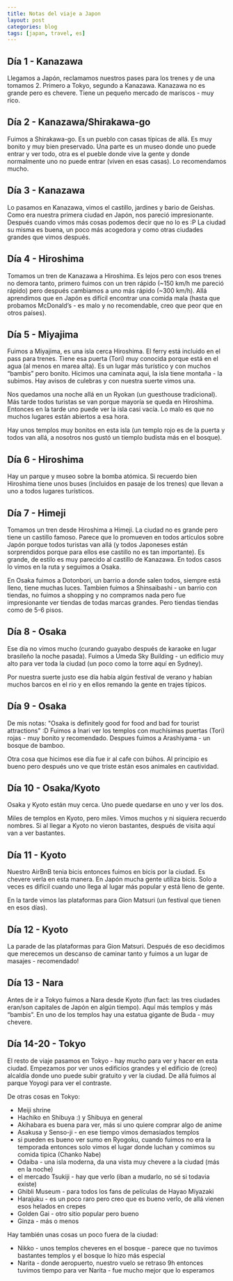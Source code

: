 ```yaml
---
title: Notas del viaje a Japon
layout: post
categories: blog
tags: [japan, travel, es]
---
```


## Día 1 - Kanazawa
Llegamos a Japón, reclamamos nuestros pases para los trenes y de una tomamos 2. Primero a Tokyo, segundo a Kanazawa. Kanazawa no es grande pero es chevere. Tiene un pequeño mercado de mariscos - muy rico.

## Día 2 - Kanazawa/Shirakawa-go
Fuimos a Shirakawa-go. Es un pueblo con casas típicas de allá. Es muy bonito y muy bien preservado. Una parte es un museo donde uno puede entrar y ver todo, otra es el pueble donde vive la gente y donde normalmente uno no puede entrar (viven en esas casas). Lo recomendamos mucho.

## Día 3 - Kanazawa
Lo pasamos en Kanazawa, vimos el castillo, jardines y bario de Geishas. Como era nuestra primera ciudad en Japón, nos pareció impresionante. Después cuando vimos más cosas podemos decir que no lo es :P La ciudad su misma es buena, un poco más acogedora y como otras ciudades grandes que vimos después.

## Día 4 - Hiroshima
Tomamos un tren de Kanazawa a Hiroshima. Es lejos pero con esos trenes no demora tanto, primero fuimos con un tren rápido (~150 km/h me pareció rápido) pero después cambiamos a uno más rápido (~300 km/h). Allá aprendimos que en Japón es difícil encontrar una comida mala (hasta que probamos McDonald’s - es malo y no recomendable, creo que peor que en otros países).

## Día 5 - Miyajima
Fuimos a Miyajima, es una isla cerca Hiroshima. El ferry está incluido en el pass para trenes. Tiene esa puerta (Tori) muy conocida porque está en el agua (al menos en marea alta). Es un lugar más turístico y con muchos “bambis” pero bonito. Hicimos una caminata aqui, la isla tiene montaña - la subimos. Hay avisos de culebras y con nuestra suerte vimos una.

Nos quedamos una noche allá en un Ryokan (un guesthouse tradicional). Más tarde todos turistas se van porque mayoría se queda en Hiroshima. Entonces en la tarde uno puede ver la isla casi vacía. Lo malo es que no muchos lugares están abiertos a esa hora.

Hay unos templos muy bonitos en esta isla (un templo rojo es de la puerta y todos van allá, a nosotros nos gustó un tiemplo budista más en el bosque).

## Día 6 - Hiroshima
Hay un parque y museo sobre la bomba atómica. Si recuerdo bien Hiroshima tiene unos buses (incluidos en pasaje de los trenes) que llevan a uno a todos lugares turísticos.

## Día 7 - Himeji
Tomamos un tren desde Hiroshima a Himeji. La ciudad no es grande pero tiene un castillo famoso. Parece que lo promueven en todos artículos sobre Japón porque todos turistas van allá (y todos Japoneses están sorprendidos porque para ellos ese castillo no es tan importante). Es grande, de estilo es muy parecido al castillo de Kanazawa. En todos casos lo vimos en la ruta y seguimos a Osaka.

En Osaka fuimos a Dotonbori, un barrio a donde salen todos, siempre está lleno, tiene muchas luces. Tambien fuimos a Shinsaibashi - un barrio con tiendas, no fuimos a shopping y no compramos nada pero fue impresionante ver tiendas de todas marcas grandes. Pero tiendas tiendas como de 5-6 pisos.

## Día 8 - Osaka
Ese día no vimos mucho (curando guayabo después de karaoke en lugar brasileño la noche pasada). Fuimos a Umeda Sky Building - un edificio muy alto para ver toda la ciudad (un poco como la torre aquí en Sydney).

Por nuestra suerte justo ese día había algún festival de verano y habían muchos barcos en el rio y en ellos remando la gente en trajes típicos.

## Día 9 - Osaka
De mis notas: "Osaka is definitely good for food and bad for tourist attractions" :D Fuimos a Inari ver los templos con muchísimas puertas (Tori) rojas - muy bonito y recomendado. Despues fuimos a Arashiyama - un bosque de bamboo.

Otra cosa que hicimos ese día fue ir al cafe con búhos. Al principio es bueno pero después uno ve que triste están esos animales en cautividad.

## Día 10 - Osaka/Kyoto
Osaka y Kyoto están muy cerca. Uno puede quedarse en uno y ver los dos.

Miles de templos en Kyoto, pero miles. Vimos muchos y ni siquiera recuerdo nombres. Si al llegar a Kyoto no vieron bastantes, después de visita aquí van a ver bastantes.

## Día 11 - Kyoto
Nuestro AirBnB tenia bicis entonces fuimos en bicis por la ciudad. Es chevere verla en esta manera. En Japón mucha gente utiliza bicis. Solo a veces es difícil cuando uno llega al lugar más popular y está lleno de gente.

En la tarde vimos las plataformas para Gion Matsuri (un festival que tienen en esos días).

## Día 12 - Kyoto
La parade de las plataformas para Gion Matsuri. Después de eso decidimos que merecemos un descanso de caminar tanto y fuimos a un lugar de masajes - recomendado!

## Día 13 - Nara
Antes de ir a Tokyo fuimos a Nara desde Kyoto (fun fact: las tres ciudades eran/son capitales de Japón en algún tiempo). Aquí más templos y más “bambis”. En uno de los templos hay una estatua gigante de Buda - muy chevere.

## Día 14-20 - Tokyo
El resto de viaje pasamos en Tokyo - hay mucho para ver y hacer en esta ciudad. Empezamos por ver unos edificios grandes y el edificio de (creo) alcaldía donde uno puede subir gratuito y ver la ciudad. De allá fuimos al parque Yoyogi para ver el contraste.

De otras cosas en Tokyo:
- Meiji shrine
- Hachiko en Shibuya :) y Shibuya en general
- Akihabara es buena para ver, más si uno quiere comprar algo de anime
- Asakusa y Senso-ji - en ese tiempo vimos demasiados templos
- si pueden es bueno ver sumo en Ryogoku, cuando fuimos no era la temporada entonces solo vimos el lugar donde luchan y comimos su comida tipica (Chanko Nabe)
- Odaiba - una isla moderna, da una vista muy chevere a la ciudad (más en la noche)
- el mercado Tsukiji - hay que verlo (iban a mudarlo, no sé si todavia existe)
- Ghibli Museum - para todos los fans de películas de Hayao Miyazaki
- Harajuku - es un poco raro pero creo que es bueno verlo, de allá vienen esos helados en crepes
- Golden Gai - otro sitio popular pero bueno
- Ginza - más o menos

Hay también unas cosas un poco fuera de la ciudad:
- Nikko - unos templos cheveres en el bosque - parece que no tuvimos bastantes templos y el bosque lo hizo más especial
- Narita - donde aeropuerto, nuestro vuelo se retraso 9h entonces tuvimos tiempo para ver Narita - fue mucho mejor que lo esperamos
